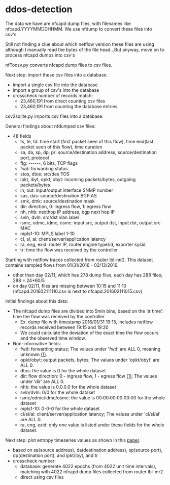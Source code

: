 # ddos-detection

The data we have are nfcapd dump files, with filenames like nfcapd.YYYYMMDDHHMM. We use nfdump to convert these files into csv's.

Still not finding a clue about which netflow version these files are using although I manually read the bytes of the file head...But anyway, move on to process nfcapd dumps into csv's

nfTocsv.py converts nfcapd dump files to csv files.

Next step: import these csv files into a database. 
- import a single csv file into the database
- import a group of csv's into the database
 - crosscheck number of records match: 
   - 23,460,191 from direct counting csv files
   - 23,460,191 from counting the database entries

csv2sqlite.py imports csv files into a database.

General findings about nfdumped csv files:
- 48 fields
  - ts, te, td: time start (first packet seen of this flow), time end(last packet seen of this flow), time duration
  - sa, da, sp, dp, pr: source/destination address, source/destination port, protocol
  - flg: ------, 6 bits, TCP flags
  - fwd: forwarding status
  - stos, dtos: src/des TOS
  - ipkt, ibyt, opkt, obyt: incoming packets/bytes, outgoing packets/bytes
  - in, out: input/output interface SNMP number
  - sas, das: source/destination BGP AS
  - smk, dmk: source/destination mask
  - dir: direction, 0: ingress flow, 1: egress flow
  - nh, nhb: nexthop IP address, bgp next hop IP
  - svln, dvln: src/dst vlan label
  - ismc, odmc, idmc, osmc: input src, output dst, input dst, output src MAC
  - mpls1-10: MPLS label 1-10
  - cl, sl, al: client/server/application latency
  - ra, eng, exid: router IP, router engine type/id, exporter sysid
  - tr: time the flow was received by the controller


Starting with netflow traces collected from router lbl-mr2. This dataset contains sampled flows from 01/31/2016 - 02/13/2016.
- other than day 02/11, which has 278 dump files, each day has 288 files; 288 = 24*60/5
- on day 02/11, files are missing between 10:15 and 11:10 (nfcapd.201602111110.csv is next to nfcapd.201602111015.csv)

Initial findings about this data:
- The nfcapd dump files are divided into 5min bins, based on the 'tr time': time the flow was received by the controller
   - Ex. dump file with timestamp 2016/01/31 19:15, includes netflow records received between 19:15 and 19:20
   - We could calculate the deviation of the exact time the flow occurs and the observed time window.
- Non-informative fields:
  - fwd: forwarding status; The values under 'fwd' are ALL 0, meaning unknown [(1)].
  - opkt/obyt: output packets, bytes; The values under 'opkt/obyt' are ALL 0.
  - dtos: the value is 0 for the whole dataset
  - dir: flow direction: 0 - ingress flow, 1 - egress flow [(1)]; The values under 'dir' are ALL 0. 
  - nhb: the value is 0.0.0.0 for the whole dataset
  - svln/dvln: 0/0 for the whole dataset
  - ismc/odmc/idmc/osmc: the value is 00:00:00:00:00:00 for the whole dataset
  - mpls1-10: 0-0-0 for the whole dataset
  - cl/sl/al: client/server/application latency; The values under 'cl/sl/al' are ALL 0.
  - ra, eng, exid: only one value is listed under these fields for the whole dataset.

[(1)]:http://www.cisco.com/en/US/technologies/tk648/tk362/technologies_white_paper09186a00800a3db9.html

Next step: plot entropy timeseries values as shown in this [paper](https://users.ece.cmu.edu/~vsekar/papers/imcfp04-nychis.pdf).
- based on sa(source address), da(destination address), sp(source port), dp(destination port), and ipkt/ibyt, and tr
- crosscheck number:
   - database: generate 4022 epochs (from 4022 unit time intervals), matching with 4022 nfcapd dump files collected from router lbl-mr2 
   - direct using csv files
   



